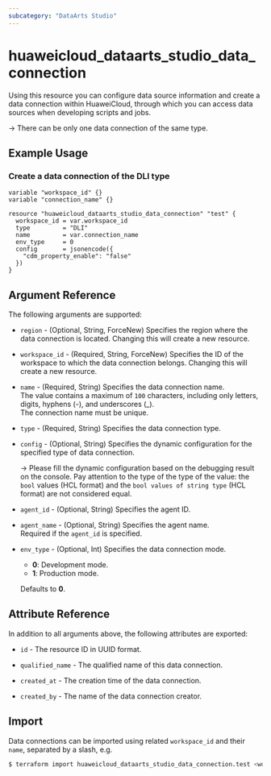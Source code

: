 ```yaml
---
subcategory: "DataArts Studio"
---
```


# huaweicloud_dataarts_studio_data_connection

Using this resource you can configure data source information and create a data connection within HuaweiCloud,
through which you can access data sources when developing scripts and jobs.

-> There can be only one data connection of the same type.

## Example Usage

### Create a data connection of the DLI type

```hcl
variable "workspace_id" {}
variable "connection_name" {}

resource "huaweicloud_dataarts_studio_data_connection" "test" {
  workspace_id = var.workspace_id
  type         = "DLI"
  name         = var.connection_name
  env_type     = 0
  config       = jsonencode({
    "cdm_property_enable": "false"
  })
}
```

## Argument Reference

The following arguments are supported:

* `region` - (Optional, String, ForceNew) Specifies the region where the data connection is located.
  Changing this will create a new resource.

* `workspace_id` - (Required, String, ForceNew) Specifies the ID of the workspace to which the data connection belongs.
  Changing this will create a new resource.

* `name` - (Required, String) Specifies the data connection name.  
  The value contains a maximum of `100` characters, including only letters, digits, hyphens (-), and underscores (_).  
  The connection name must be unique.

* `type` - (Required, String) Specifies the data connection type.

* `config` - (Optional, String) Specifies the dynamic configuration for the specified type of data connection.

  -> Please fill the dynamic configuration based on the debugging result on the console. Pay attention to the type of
     the type of the value: the `bool` values (HCL format) and the `bool values of string type` (HCL format) are not
     considered equal.

* `agent_id` - (Optional, String) Specifies the agent ID.

* `agent_name` - (Optional, String) Specifies the agent name.  
  Required if the `agent_id` is specified.

* `env_type` - (Optional, Int) Specifies the data connection mode.
  + **0**: Development mode.
  + **1**: Production mode.

  Defaults to **0**.

## Attribute Reference

In addition to all arguments above, the following attributes are exported:

* `id` - The resource ID in UUID format.

* `qualified_name` - The qualified name of this data connection.

* `created_at` - The creation time of the data connection.

* `created_by` - The name of the data connection creator.

## Import

Data connections can be imported using related `workspace_id` and their `name`, separated by a slash, e.g.

```bash
$ terraform import huaweicloud_dataarts_studio_data_connection.test <workspace_id>/<name>
```
